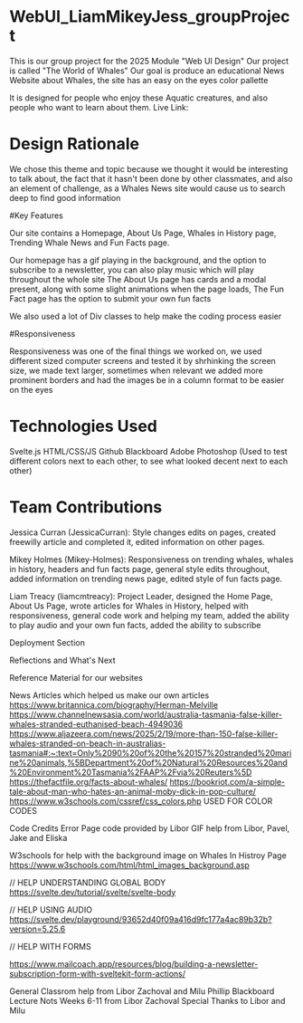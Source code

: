 # WebUI_LiamMikeyJess_groupProject
This is our group project for the 2025 Module "Web UI Design"
Our project is called "The World of Whales"
Our goal is produce an educational News Website about Whales, the site has an easy on the eyes color pallette

It is designed for people who enjoy these Aquatic creatures, and also people who want to learn about them.
Live Link: 

# Design Rationale
We chose this theme and topic because we thought it would be interesting to talk about, the fact that it hasn't been done by other classmates, and also an element of challenge, as a Whales News site would cause us to search deep to find good information

#Key Features

Our site contains a Homepage, About Us Page, Whales in History page, Trending Whale News and Fun Facts page.

Our homepage has a gif playing in the background, and the option to subscribe to a newsletter, you can also play music which will play throughout the whole site
The About Us page has cards and a modal present, along with some slight animations when the page loads, 
The Fun Fact page has the option to submit your own fun facts

We also used a lot of Div classes to help make the coding process easier

#Responsiveness 

Responsiveness was one of the final things we worked on, we used different sized computer screens and tested it by shrhinking the screen size, we made text larger, sometimes when relevant we added more prominent borders and had the images be in a column format to be easier on the eyes

# Technologies Used

Svelte.js
HTML/CSS/JS
Github
Blackboard
Adobe Photoshop (Used to test different colors next to each other, to see what looked decent next to each other)

# Team Contributions

Jessica Curran (JessicaCurran): Style changes edits on pages, created freewilly article and completed it, edited information on other pages.

Mikey Holmes (Mikey-Holmes): Responsiveness on trending whales, whales in history, headers and fun facts page, general style edits throughout, added information on trending news page, edited style of fun facts page.

Liam Treacy (liamcmtreacy): Project Leader, designed the Home Page, About Us Page, wrote articles for Whales in History, helped with responsiveness, general code work and helping my team, added the ability to play audio and your own fun facts, added the ability to subscribe

Deployment Section

Reflections and What's Next


Reference Material for our websites

News Articles which helped us make our own articles 
https://www.britannica.com/biography/Herman-Melville
https://www.channelnewsasia.com/world/australia-tasmania-false-killer-whales-stranded-euthanised-beach-4949036
https://www.aljazeera.com/news/2025/2/19/more-than-150-false-killer-whales-stranded-on-beach-in-australias-tasmania#:~:text=Only%2090%20of%20the%20157%20stranded%20marine%20animals,%5BDepartment%20of%20Natural%20Resources%20and%20Environment%20Tasmania%2FAAP%2Fvia%20Reuters%5D
https://thefactfile.org/facts-about-whales/
https://bookriot.com/a-simple-tale-about-man-who-hates-an-animal-moby-dick-in-pop-culture/
https://www.w3schools.com/cssref/css_colors.php
USED FOR COLOR CODES

Code Credits
Error Page code provided by Libor
GIF help from Libor, Pavel, Jake and Eliska

W3schools for help with the background image on Whales In Histroy Page
https://www.w3schools.com/html/html_images_background.asp

// HELP UNDERSTANDING GLOBAL BODY
https://svelte.dev/tutorial/svelte/svelte-body

// HELP USING AUDIO
https://svelte.dev/playground/93652d40f09a416d9fc177a4ac89b32b?version=5.25.6

// HELP WITH FORMS

https://www.mailcoach.app/resources/blog/building-a-newsletter-subscription-form-with-sveltekit-form-actions/

General Classrom help from Libor Zachoval and Milu Phillip
Blackboard Lecture Nots Weeks 6-11 from Libor Zachoval
Special Thanks to Libor and Milu
